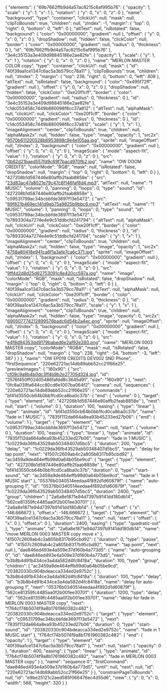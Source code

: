 ﻿{
  "elements": {
    "69b7662ffb9d4a57ac8215c6af995b76": {
      "opacity": 1,
      "scale": {
        "y": 1,
        "x": 1
      },
      "rotation": {
        "y": 0,
        "x": 0,
        "z": 0
      },
      "name": "background",
      "type": "container",
      "clickUrl": null,
      "mask": null,
      "clipToBounds": true,
      "children": null,
      "zIndex": -1,
      "margin": {
        "top": 0,
        "right": 0,
        "bottom": 0,
        "left": 0
      },
      "altText": null,
      "isRotated": false,
      "background": {
        "color": "0x00000000",
        "gradient": null
      },
      "offset": {
        "y": 0,
        "x": 0,
        "z": 0
      },
      "dropShadow": null,
      "hidden": false,
      "clickColor": null,
      "border": {
        "color": "0x00000000",
        "gradient": null,
        "radius": 0,
        "thickness": 0
      },
      "id": "69b7662ffb9d4a57ac8215c6af995b76"
    },
    "3e4c35153a3e409d98845186e2ae82fe": {
      "opacity": 1,
      "scale": {
        "y": 1,
        "x": 1
      },
      "rotation": {
        "y": 0,
        "x": 0,
        "z": 0
      },
      "name": "MERLON MASTER COLOR copy",
      "type": "container",
      "clickUrl": null,
      "mask": {
        "id": "40f39aa1ce1347c6ac5a3b579cc78a11"
      },
      "clipToBounds": true,
      "children": null,
      "zIndex": 7,
      "margin": {
        "top": 238,
        "right": 0,
        "bottom": 0,
        "left": 408
      },
      "altText": null,
      "isRotated": false,
      "background": {
        "color": "0x495f72ff",
        "gradient": null
      },
      "offset": {
        "y": 0,
        "x": 0,
        "z": 0
      },
      "dropShadow": null,
      "hidden": false,
      "clickColor": "0xe20f1cff",
      "border": {
        "color": "0x00000000",
        "gradient": null,
        "radius": 0,
        "thickness": 0
      },
      "id": "3e4c35153a3e409d98845186e2ae82fe"
    },
    "c1dc053458c7449b880098f8cc37a812": {
      "altText": null,
      "alphaMask": null,
      "clickUrl": null,
      "clickColor": "0xe20f1cff",
      "border": {
        "color": "0x00000000",
        "gradient": null,
        "radius": 0,
        "thickness": 0
      },
      "id": "c1dc053458c7449b880098f8cc37a812",
      "scale": {
        "y": 1,
        "x": 1
      },
      "imageAlignment": "center",
      "clipToBounds": true,
      "children": null,
      "alphaMask2x": null,
      "hidden": false,
      "type": "image",
      "opacity": 1,
      "src2x": "[9570b611200528b6953898c9e4e105aa.jpg](9570b611200528b6953898c9e4e105aa.jpg)",
      "sprite": null,
      "imageOffset": null,
      "zIndex": 2,
      "background": {
        "color": "0x00000000",
        "gradient": null
      },
      "offset": {
        "y": 0,
        "x": 0,
        "z": 0
      },
      "imageScale": {
        "mode": "aspect-fit",
        "value": 1
      },
      "rotation": {
        "y": 0,
        "x": 0,
        "z": 0
      },
      "src": "[0b62d21baed557fd9c69f7bacd970fb2.jpg](0b62d21baed557fd9c69f7bacd970fb2.jpg)",
      "name": "OW DOOM CREDITS",
      "colorMode": "RGB",
      "mask": null,
      "isRotated": false,
      "dropShadow": null,
      "margin": {
        "top": 0,
        "right": 0,
        "bottom": 0,
        "left": 0
      }
    },
    "427208b1d587446e80affb2faab8858e": {
      "src": "[23d83ac47a8021e79c47c6f146faf8d4.mp3](23d83ac47a8021e79c47c6f146faf8d4.mp3)",
      "altText": null,
      "name": "1 MUSIC",
      "volume": 0,
      "panning": 0,
      "loops": 0,
      "type": "sound",
      "id": "427208b1d587446e80affb2faab8858e"
    },
    "c09531799ac34bcbbfde3697f13e5472": {
      "src": "[89f821b469ec141d9eb75a9825b9bbc6.mp3](89f821b469ec141d9eb75a9825b9bbc6.mp3)",
      "altText": null,
      "name": "1 MUSIC",
      "volume": 1,
      "panning": 0,
      "loops": 0,
      "type": "sound",
      "id": "c09531799ac34bcbbfde3697f13e5472"
    },
    "b7893304a7274e4e9c51ddbcfd241794": {
      "altText": null,
      "alphaMask": null,
      "clickUrl": null,
      "clickColor": "0xe20f1cff",
      "border": {
        "color": "0x00000000",
        "gradient": null,
        "radius": 0,
        "thickness": 0
      },
      "id": "b7893304a7274e4e9c51ddbcfd241794",
      "scale": {
        "y": 1,
        "x": 1
      },
      "imageAlignment": "center",
      "clipToBounds": true,
      "children": null,
      "alphaMask2x": null,
      "hidden": false,
      "type": "image",
      "opacity": 1,
      "src2x": "[4758a80418e941ca6f1a3afe7ca6c371.jpg](4758a80418e941ca6f1a3afe7ca6c371.jpg)",
      "sprite": null,
      "imageOffset": null,
      "zIndex": 1,
      "background": {
        "color": "0x00000000",
        "gradient": null
      },
      "offset": {
        "y": 0,
        "x": 0,
        "z": 0
      },
      "imageScale": {
        "mode": "aspect-fit",
        "value": 1
      },
      "rotation": {
        "y": 0,
        "x": 0,
        "z": 0
      },
      "src": "[9ff4d2d8d25d82753091c8e420cc597a.jpg](9ff4d2d8d25d82753091c8e420cc597a.jpg)",
      "name": "image",
      "colorMode": "RGB",
      "mask": null,
      "isRotated": false,
      "dropShadow": null,
      "margin": {
        "top": 0,
        "right": 0,
        "bottom": 0,
        "left": 0
      }
    },
    "40f39aa1ce1347c6ac5a3b579cc78a11": {
      "altText": null,
      "alphaMask": null,
      "clickUrl": null,
      "clickColor": "0xe20f1cff",
      "border": {
        "color": "0x00000000",
        "gradient": null,
        "radius": 0,
        "thickness": 0
      },
      "id": "40f39aa1ce1347c6ac5a3b579cc78a11",
      "scale": {
        "y": 1,
        "x": 1
      },
      "imageAlignment": "center",
      "clipToBounds": true,
      "children": null,
      "alphaMask2x": null,
      "hidden": false,
      "type": "image",
      "opacity": 0,
      "src2x": "[690507774212899576badc6d54b2a4ec.png](690507774212899576badc6d54b2a4ec.png)",
      "sprite": null,
      "imageOffset": null,
      "zIndex": 5,
      "background": {
        "color": "0x00000000",
        "gradient": null
      },
      "offset": {
        "y": 0,
        "x": 0,
        "z": 0
      },
      "imageScale": {
        "mode": "aspect-fit",
        "value": 1
      },
      "rotation": {
        "y": 0,
        "x": 0,
        "z": 0
      },
      "src": "[e4f8d94353dd9179babed6e2af92e260.png](e4f8d94353dd9179babed6e2af92e260.png)",
      "name": "MERLON 0003 MASTER copy",
      "colorMode": "RGBA",
      "mask": null,
      "isRotated": false,
      "dropShadow": null,
      "margin": {
        "top": 238,
        "right": -54,
        "bottom": -3,
        "left": 587
      }
    }
  },
  "name": "OW EP019 CREDITS DEV002 SND Phone",
  "firstSequence": "220e62721ac14db89abb52cc21f66e25",
  "previewImages": {
    "160x90": {
      "src": "[cf09c9a8b4b0dc3ff4b9b2e27705d324.jpg](cf09c9a8b4b0dc3ff4b9b2e27705d324.jpg)",
      "id": "2576f450ff02405486fafdd8c3645d91",
      "size": "160x90"
    }
  },
  "next": "0fc8a039fa644cc80cd6e1007ba064f2",
  "camera": null,
  "sequences": {
    "220e62721ac14db89abb52cc21f66e25": {
      "commands": {
        "bf41d3550cb64b0bb1fcd0ca8ba0c37b": {
          "end": {
            "volume": 0
          },
          "target": {
            "type": "element",
            "id": "427208b1d587446e80affb2faab8858e"
          },
          "next": null,
          "start": {
            "volume": 0
          },
          "duration": 100,
          "easing": {
            "type": "linear"
          },
          "type": "animate",
          "id": "bf41d3550cb64b0bb1fcd0ca8ba0c37b",
          "name": "fade in 1 MUSIC"
        },
        "7835f112da664a8ea93b45233ed27b06": {
          "end": {
            "volume": 1
          },
          "target": {
            "type": "element",
            "id": "c09531799ac34bcbbfde3697f13e5472"
          },
          "next": null,
          "start": {
            "volume": 0
          },
          "duration": 100,
          "easing": {
            "type": "linear"
          },
          "type": "animate",
          "id": "7835f112da664a8ea93b45233ed27b06",
          "name": "fade in 1 MUSIC"
        },
        "1c0229da36fb43529ab50348407d5bc5": {
          "duration": 200,
          "type": "delay",
          "id": "1c0229da36fb43529ab50348407d5bc5",
          "name": "delay for tap point",
          "next": "41507c2609ab4c2a805b8317b95cbd92"
        },
        "ac3459a9de464effb99d0a64b05be9cd": {
          "target": {
            "type": "element",
            "id": "427208b1d587446e80affb2faab8858e"
          },
          "next": "bf41d3550cb64b0bb1fcd0ca8ba0c37b",
          "duration": 0,
          "type": "start-sound",
          "id": "ac3459a9de464effb99d0a64b05be9cd",
          "name": "fade in 1 MUSIC start"
        },
        "05376b0340514eedaa4f892d1d60879f": {
          "name": "auto-grouping 1",
          "id": "05376b0340514eedaa4f892d1d60879f",
          "next": "1c0229da36fb43529ab50348407d5bc5",
          "duration": 2400,
          "type": "group",
          "children": [
            "2a6a8e1871e94d7397b9141dd180db14",
            "562ce81359fc4485aa0f2b001ee30701"
          ]
        },
        "2a6a8e1871e94d7397b9141dd180db14": {
          "end": {
            "offset": {
              "x": -146.666672
            },
            "offset.x": -146.666672
          },
          "target": {
            "type": "element",
            "id": "40f39aa1ce1347c6ac5a3b579cc78a11"
          },
          "next": null,
          "start": {
            "offset": {
              "x": 0
            },
            "offset.x": 0
          },
          "duration": 2400,
          "easing": {
            "type": "quadratic-out"
          },
          "type": "animate",
          "id": "2a6a8e1871e94d7397b9141dd180db14",
          "name": "move MERLON 0003 MASTER copy move x"
        },
        "41507c2609ab4c2a805b8317b95cbd92": {
          "duration": 0,
          "type": "pause",
          "id": "41507c2609ab4c2a805b8317b95cbd92",
          "name": "tap point",
          "next": null
        },
        "dae846ed493e4a509e37d160b4a773d5": {
          "name": "auto-grouping 0",
          "id": "dae846ed493e4a509e37d160b4a773d5",
          "next": "b3b8b4d91b434ce3a4da582d4fc8418a",
          "duration": 100,
          "type": "group",
          "children": [
            "ac3459a9de464effb99d0a64b05be9cd",
            "203820330c904bdeacca334ed2e9752c"
          ]
        },
        "b3b8b4d91b434ce3a4da582d4fc8418a": {
          "duration": 100,
          "type": "delay",
          "id": "b3b8b4d91b434ce3a4da582d4fc8418a",
          "name": "delay for auto-grouping 1",
          "next": "05376b0340514eedaa4f892d1d60879f"
        },
        "562ce81359fc4485aa0f2b001ee30701": {
          "duration": 1200,
          "type": "delay",
          "id": "562ce81359fc4485aa0f2b001ee30701",
          "name": "delay for fade in MERLON 0003 MASTER copy",
          "next": "f764cf74b5074f9a8b1761960382c482"
        },
        "203820330c904bdeacca334ed2e9752c": {
          "target": {
            "type": "element",
            "id": "c09531799ac34bcbbfde3697f13e5472"
          },
          "next": "7835f112da664a8ea93b45233ed27b06",
          "duration": 0,
          "type": "start-sound",
          "id": "203820330c904bdeacca334ed2e9752c",
          "name": "fade in 1 MUSIC start"
        },
        "f764cf74b5074f9a8b1761960382c482": {
          "end": {
            "opacity": 1
          },
          "target": {
            "type": "element",
            "id": "40f39aa1ce1347c6ac5a3b579cc78a11"
          },
          "next": null,
          "start": {
            "opacity": 0
          },
          "duration": 400,
          "easing": {
            "type": "linear"
          },
          "type": "animate",
          "id": "f764cf74b5074f9a8b1761960382c482",
          "name": "fade in MERLON 0003 MASTER copy"
        }
      },
      "name": "sequence 0",
      "firstCommand": "dae846ed493e4a509e37d160b4a773d5",
      "until": null,
      "next": null,
      "id": "220e62721ac14db89abb52cc21f66e25"
    }
  },
  "constrainPageToBounds": null,
  "id": "e9be25121c2aed585f066476ec4d55d6",
  "view": {
    "y": 0,
    "x": 0,
    "width": 568,
    "height": 320
  }
}